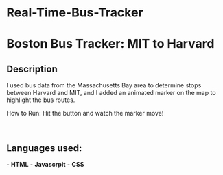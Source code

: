 # Real-Time-Bus-Tracker
<h1>Boston Bus Tracker: MIT to Harvard</h1>


<h2>Description</h2>
I used bus data from the Massachusetts Bay area to determine stops between Harvard and MIT, and I added an animated marker on the map to highlight the bus routes.

How to Run: 
Hit the button and watch the marker move!

<br />

<h2>Languages used:</h2>
- <b>HTML</b>
- <b>Javascrpit</b>
- <b>CSS</b>
